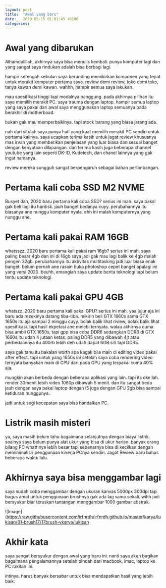 ```yaml
---
layout: post
title:  "Awal yang baru"
date:   2020-05-15 01:01:45 +0100
categories:
---
```


# Awal yang dibarukan
Alhamdulillah, akhirnya saya bisa menulis kembali.
punya komputer lagi dan yang sangat saya rindukan adalah bisa berbagi lagi.

hampir setengah sebulan saya berunding memikirkan komponen yang tepat untuk merakit komputer pertama saya.
review demi review, toko demi toko, tanya kawan demi kawan. wahhh, hampir semua saya lakukan.

mau spesifikasi tinggi tapi modalnya nanggung. pada akhirnya pilihan itu saya memilih merakit PC.
saya trauma dengan laptop. hampir semua laptop yang saya pakai dari awal saya menggunakan laptop semuanya pada berakhir di motherboad.

bukan gak mau memperbaikinya. tapi stock barang yang biasa jarang ada.

nah dari situlah saya punya hati yang kuat memilih merakit PC sendiri untuk pertama kalinya. saya ucapkan terima kasih untuk jagat review khususnya mas irvan yang memberikan penjelasan yang luar biasa dan sesuai banget dengan kenyataan dilapangan. dan terima kasih juga beberapa channel youtube yang lain seperti DK-ID, Kudetech, dan chanel lainnya yang gak ingat namanya.

review mereka sungguh sangat berpengaruh sebagai bahan pertimbangan.

# Pertama kali coba SSD M2 NVME 
Busyet dah, 2020 baru pertama kali coba SSD? serius ini mah. saya bakal gak beli lagi itu hardisk. jauh banget bedanya cuyy. perubahannya itu biasanya ane nunggu komputer nyala. ehh ini malah komputernya yang nunggu ane.

# Pertama kali pakai RAM 16GB
whatsszz. 2020 baru pertama kali pakai ram 16gb? serius ini mah. saya paling besar 4gb dan ini di 16gb saya jadi gak mau lagi balik ke 4gb malah pengen 32gb. perubahannya itu aktivitas multitasking jadi luar biasa enak banget. belum pernah ane rasain buka photoshop cepet banget apalagi ini yang versi 2020. beuhh, emanglah saya update berita teknologi tapi belum tentu update teknologi.

# Pertama kali pakai GPU 4GB
whatszz. 2020 baru pertama kali pakai GPU? serius ini mah. yaa jujur aja ini baru ada rezekinya datang tiba-tiba. mikirin beli GTX 1660s sama GTX 1650s itu aja sampai 2 minggu cuyy. bolak balik lihat riview, bolak balik lihat spesifikasi. tapi hasil ekpetasi ane melebi ternyata. walau akhirnya cuma bisa ambil GTX 1650s, tapi gpp bisa coba DDR6 sedangkan DDR6 di GTX 1660s itu udah 4 jutaan ketas. paling DDR5 yang dibawah 4jt atau perbedaannya itu 400rb lebih deh udah dapat 6GB sih tapi DDR5.

saya gak tahu itu bakalan worth apa kagak bila main di editing video pakai after effect. tapi untuk yang 1650s ini setelah saya coba rendering video ternyata banyakan main di CPU dari pada GPU yang terpakai cuma 40% aja.

mungkin akan berbeda dengan beberapa aplikasi yang lain. tapi its oke lah. render 30menit lebih video 1080p dibawah 5 menit. dan itu sangat beda jauh dengan saya pakai laptop dengan i5 juga dengan GPU 2gb bisa sampai ketiduran nunggunya.

jadi untuk segi kecepatan saya bisa handalkan PC. 

# Listrik masih misteri
ya, saya masih belum tahu bagaimana selanjutnya dengan biaya listrik. soalnya saya belum punya alat ukur yang bisa di ukur harian. banyak orang bilang PC whatt nya lebih besar tapi sebenarnya bisa di kecilkan dengan meminimalisir penggunaan kinerja PCnya sendiri. Jagat Review baru bahas beberapa waktu lalu.

# Akhirnya saya bisa menggambar lagi
saya sudah coba menggambar dengan ukuran kanvas 5000px 300dpi tapi bagus amat untuk penggunaan brushnya gak ada lag sama sekali. wihh jadi bersyukur biar teruskan tantangan menggambar 1000 gambar abstrak.

![Image](https://raw.githubusercontent.com/irfnrdh/irfnrdh.github.io/master/karya/lukisan/01-brush17/17brush-vkarya/lukisan

# Akhir kata
saya sangat bersyukur dengan awal yang baru ini. nanti saya akan bagikan bagaimana pengalamannya setelah pindah dari macbook, imac, laptop ke PC rakitan ini.

intinya. harus banyak bersabar untuk bisa mendapatkan hasil yang lebih baik. 



